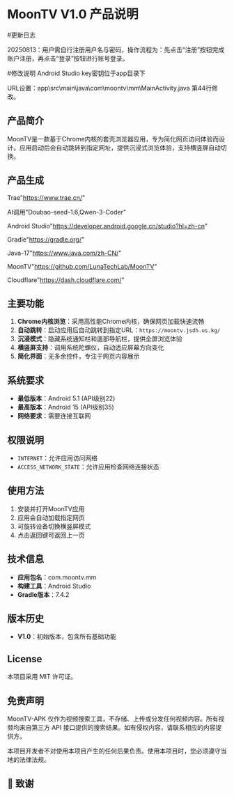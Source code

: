 # MoonTV V1.0 产品说明

#更新日志

20250813：用户需自行注册用户名与密码，操作流程为：先点击“注册”按钮完成账户注册，再点击“登录”按钮进行账号登录。

#修改说明
Android Studio key密钥位于app目录下

URL设置：app\src\main\java\com\moontv\mm\MainActivity.java 第44行修改。

## 产品简介
MoonTV是一款基于Chrome内核的套壳浏览器应用，专为简化网页访问体验而设计。应用启动后会自动跳转到指定网址，提供沉浸式浏览体验，支持横竖屏自动切换。

## 产品生成
Trae"https://www.trae.cn/"

AI调用"Doubao-seed-1.6,Qwen-3-Coder"

Android Studio"https://developer.android.google.cn/studio?hl=zh-cn"

Gradle"https://gradle.org/"

Java-17"https://www.java.com/zh-CN/"

MoonTV"https://github.com/LunaTechLab/MoonTV"

Cloudflare"https://dash.cloudflare.com/"

## 主要功能
1. **Chrome内核浏览**：采用高性能Chrome内核，确保网页加载快速流畅
2. **自动跳转**：启动应用后自动跳转到指定URL：`https://moontv.jsdh.us.kg/`
3. **沉浸模式**：隐藏系统通知栏和底部导航栏，提供全屏浏览体验
4. **横竖屏支持**：调用系统陀螺仪，自动适应屏幕方向变化
5. **简化界面**：无多余控件，专注于网页内容展示

## 系统要求
- **最低版本**：Android 5.1 (API级别22)
- **最高版本**：Android 15 (API级别35)
- **网络要求**：需要连接互联网

## 权限说明
- `INTERNET`：允许应用访问网络
- `ACCESS_NETWORK_STATE`：允许应用检查网络连接状态

## 使用方法
1. 安装并打开MoonTV应用
2. 应用会自动加载指定网页
3. 可旋转设备切换横竖屏模式
4. 点击返回键可返回上一页

## 技术信息
- **应用包名**：com.moontv.mm
- **构建工具**：Android Studio
- **Gradle版本**：7.4.2

## 版本历史
- **V1.0**：初始版本，包含所有基础功能

## License

本项目采用 MIT 许可证。

## 免责声明

MoonTV-APK 仅作为视频搜索工具，不存储、上传或分发任何视频内容。所有视频均来自第三方 API 接口提供的搜索结果。如有侵权内容，请联系相应的内容提供方。

本项目开发者不对使用本项目产生的任何后果负责。使用本项目时，您必须遵守当地的法律法规。

## 🙏 致谢
